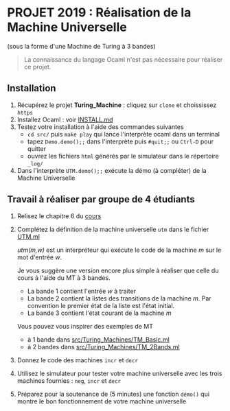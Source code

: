 # PROJET 2019 : Réalisation de la Machine Universelle

(sous la forme d'une Machine de Turing à 3 bandes)

> La connaissance du langage Ocaml n'est pas nécessaire pour réaliser ce projet.

## Installation

1. Récupérez le projet **Turing_Machine** : cliquez sur `clone` et choississez `https`
2. Installez Ocaml : voir [INSTALL.md](../../INSTALL.md)
3. Testez votre installation à l'aide des commandes suivantes
   - `cd src/` puis `make play` qui lance l'interprète ocaml dans un terminal
   - tapez `Demo.demo();;` dans l'interprète puis `#quit;;` ou `Ctrl-D` pour quitter
   - ouvrez les fichiers `html` générés par le simulateur dans le répertoire `_log/`
4. Dans l'interprète `UTM.demo();;` exécute la démo (à compléter) de la Machine Universelle

## Travail à réaliser par groupe de 4 étudiants

1. Relisez le chapitre 6 du [cours](http://www-verimag.imag.fr/~perin/enseignement/L3/mcal/cours/MCAL-MT-CM-a-trous.pdf)
2. Complétez la définition de la machine universelle `utm` dans le fichier [UTM.ml](src/Universal/UTM.ml)

   *utm(m,w)* est un interpréteur qui exécute le code de la machine *m* sur le mot d'entrée *w*.
   
   Je vous suggère une version encore plus simple à réaliser que celle du cours à l'aide du MT à 3 bandes.
   - La bande 1 contient l'entrée *w* à traiter
   - La bande 2 contient la listes des transitions de la machine *m*. Par convention le premier état de la liste est l'état initial.
   - La bande 3 contient l'état courant de la machine *m*
    
   Vous pouvez vous inspirer des exemples de MT 
   - à 1 bande  dans [src/Turing_Machines/TM_Basic.ml](../Turing_Machines/TM_Basic.ml)
   - à 2 bandes dans [src/Turing_Machines/TM_2Bands.ml](../Turing_Machines/TM_2Bands.ml)


3. Donnez le code des machines `incr` et `decr`
4. Utilisez le simulateur pour tester votre machine universelle avec les trois machines fournies : `neg`, `incr` et `decr`
5. Préparez pour la soutenance de (5 minutes) une fonction `démo()` qui montre le bon fonctionnement de votre machine universelle 

